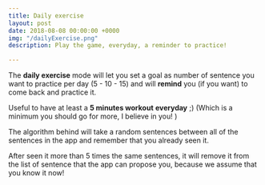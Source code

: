 ```yaml
---
title: Daily exercise
layout: post
date: 2018-08-08 00:00:00 +0000
img: "/dailyExercise.png"
description: Play the game, everyday, a reminder to practice!

---
```

The **daily exercise** mode will let you set a goal as number of sentence you want to practice per day (5 - 10 - 15) and will **remind** you (if you want) to come back and practice it. 

Useful to have at least a **5 minutes workout** **everyday** ;) (Which is a minimum you should go for more, I believe in you! ) 

The algorithm behind will take a random sentences between all of the sentences in the app and remember that you already seen it. 

After seen it more than 5 times the same sentences, it will remove it from the list of sentence that the app can propose you, because we assume that you know it now!